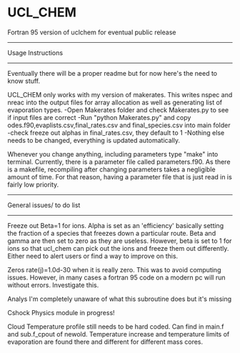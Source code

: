 # UCL_CHEM
Fortran 95 version of uclchem for eventual public release


**************************************************************
Usage Instructions
**************************************************************
Eventually there will be a proper readme but for now here's the need to know stuff.

UCL_CHEM only works with my version of makerates. This writes nspec and nreac into the output files for array allocation as well as generating list of evaporation types.
	-Open Makerates folder and check Makerates.py to see if input files are correct
	-Run "python Makerates.py" and copy odes.f90,evaplists.csv,final_rates.csv and final_species.csv into main folder
	-check freeze out alphas in final_rates.csv, they default to 1
	-Nothing else needs to be changed, everything is updated automatically.

Whenever you change anything, including parameters type "make" into terminal. Currently, there is a parameter file called parameters.f90. As there is a makefile, recompiling after changing parameters takes a negligible amount of time. For that reason, having a parameter file that is just read in is fairly low priority.


*************************************************************
General issues/ to do list
*************************************************************
Freeze out
	Beta=1 for ions. Alpha is set as an 'efficiency' basically setting the fraction of a species
	that freezes down a particular route. Beta and gamma are then set to zero as they are useless.
	However, beta is set to 1 for ions so that ucl_chem can pick out the ions and freeze them out 
	differently. Either need to alert users or find a way to improve on this.

Zeros
	rate(j)=1.0d-30 when it is really zero. This was to avoid computing issues. However, in many cases a fortran 95 code on a modern pc will run without errors. Investigate this.

Analys
	I'm completely unaware of what this subroutine does but it's missing

Cshock
	Physics module in progress!

Cloud
	Temperature profile still needs to be hard coded. Can find in main.f and sub.f_cpout of newold. Temperature increase and temperature limits of evaporation are found there and different for different mass cores.

